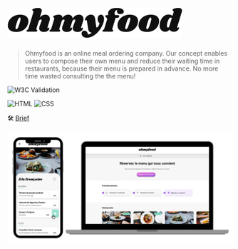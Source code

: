 # ![logo](./assets/images/logo/ohmyfood@2x.svg)

> Ohmyfood is an online meal ordering company. Our concept enables users to compose their own menu and reduce their waiting time in restaurants, because their menu is prepared in advance. No more time wasted consulting the the menu!

![W3C Validation](https://img.shields.io/w3c-validation/default?targetUrl=https://validator.nu)

![HTML](https://img.shields.io/badge/HTML5-E34F26?style=for-the-badge&logo=html5&logoColor=white)
![CSS](https://img.shields.io/badge/CSS3-1572B6?style=for-the-badge&logo=css3&logoColor=white)

🛠️ [Brief](/doc/brief.pdf)

![Mockup](./assets/images/mockups.png)


